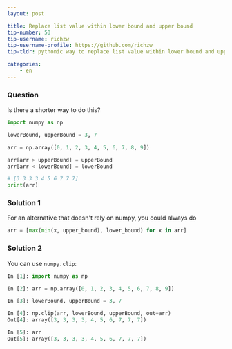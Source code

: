```yaml
---
layout: post

title: Replace list value within lower bound and upper bound
tip-number: 50
tip-username: richzw
tip-username-profile: https://github.com/richzw
tip-tldr: pythonic way to replace list value within lower bound and upper bound

categories:
    - en
---
```


### Question

Is there a shorter way to do this?

```python
import numpy as np

lowerBound, upperBound = 3, 7

arr = np.array([0, 1, 2, 3, 4, 5, 6, 7, 8, 9])

arr[arr > upperBound] = upperBound
arr[arr < lowerBound] = lowerBound

# [3 3 3 3 4 5 6 7 7 7]
print(arr)
```

### Solution 1

For an alternative that doesn't rely on numpy, you could always do

```python
arr = [max(min(x, upper_bound), lower_bound) for x in arr]
```

### Solution 2

You can use `numpy.clip`:

```python
In [1]: import numpy as np

In [2]: arr = np.array([0, 1, 2, 3, 4, 5, 6, 7, 8, 9])

In [3]: lowerBound, upperBound = 3, 7

In [4]: np.clip(arr, lowerBound, upperBound, out=arr)
Out[4]: array([3, 3, 3, 3, 4, 5, 6, 7, 7, 7])

In [5]: arr
Out[5]: array([3, 3, 3, 3, 4, 5, 6, 7, 7, 7])
```

